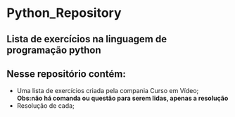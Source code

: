# Python_Repository
 <h2>Lista de exercícios na linguagem de programação python</h2>

<h2>Nesse repositório contém:</h2>
<ul>
 <li>Uma lista de exercícios criada pela compania Curso em Vídeo;<br><strong>Obs:não há comanda ou questão para serem lidas, apenas a resolução</strong><br></li>
 <li>Resolução de cada;<br></li>
 </ul>